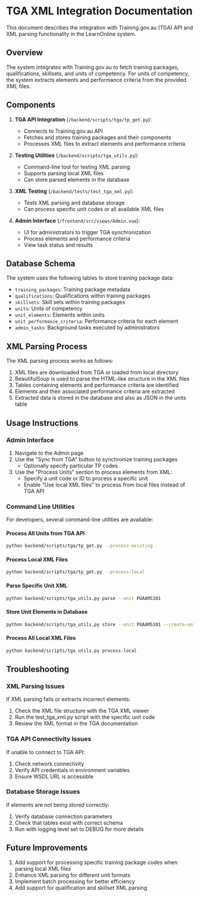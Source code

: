 # TGA XML Integration Documentation

This document describes the integration with Training.gov.au (TGA) API and XML parsing functionality in the LearnOnline system.

## Overview

The system integrates with Training.gov.au to fetch training packages, qualifications, skillsets, and units of competency. 
For units of competency, the system extracts elements and performance criteria from the provided XML files.

## Components

1. **TGA API Integration** (`/backend/scripts/tga/tp_get.py`): 
   - Connects to Training.gov.au API
   - Fetches and stores training packages and their components
   - Processes XML files to extract elements and performance criteria

2. **Testing Utilities** (`/backend/scripts/tga_utils.py`):
   - Command-line tool for testing XML parsing
   - Supports parsing local XML files
   - Can store parsed elements in the database

3. **XML Testing** (`/backend/tests/test_tga_xml.py`):
   - Tests XML parsing and database storage
   - Can process specific unit codes or all available XML files

4. **Admin Interface** (`/frontend/src/views/Admin.vue`):
   - UI for administrators to trigger TGA synchronization
   - Process elements and performance criteria
   - View task status and results

## Database Schema

The system uses the following tables to store training package data:

- `training_packages`: Training package metadata
- `qualifications`: Qualifications within training packages
- `skillsets`: Skill sets within training packages
- `units`: Units of competency
- `unit_elements`: Elements within units
- `unit_performance_criteria`: Performance criteria for each element
- `admin_tasks`: Background tasks executed by administrators

## XML Parsing Process

The XML parsing process works as follows:

1. XML files are downloaded from TGA or loaded from local directory
2. BeautifulSoup is used to parse the HTML-like structure in the XML files
3. Tables containing elements and performance criteria are identified
4. Elements and their associated performance criteria are extracted
5. Extracted data is stored in the database and also as JSON in the units table

## Usage Instructions

### Admin Interface

1. Navigate to the Admin page
2. Use the "Sync from TGA" button to synchronize training packages
   - Optionally specify particular TP codes
3. Use the "Process Units" section to process elements from XML:
   - Specify a unit code or ID to process a specific unit
   - Enable "Use local XML files" to process from local files instead of TGA API

### Command Line Utilities

For developers, several command-line utilities are available:

#### Process All Units from TGA API

```bash
python backend/scripts/tga/tp_get.py --process-existing
```

#### Process Local XML Files

```bash
python backend/scripts/tga/tp_get.py --process-local
```

#### Parse Specific Unit XML

```bash
python backend/scripts/tga_utils.py parse --unit PUAAMS101
```

#### Store Unit Elements in Database

```bash
python backend/scripts/tga_utils.py store --unit PUAAMS101 --create-unit
```

#### Process All Local XML Files

```bash
python backend/scripts/tga_utils.py process-local
```

## Troubleshooting

### XML Parsing Issues

If XML parsing fails or extracts incorrect elements:

1. Check the XML file structure with the TGA XML viewer
2. Run the test_tga_xml.py script with the specific unit code
3. Review the XML format in the TGA documentation

### TGA API Connectivity Issues

If unable to connect to TGA API:

1. Check network connectivity
2. Verify API credentials in environment variables
3. Ensure WSDL URL is accessible

### Database Storage Issues

If elements are not being stored correctly:

1. Verify database connection parameters
2. Check that tables exist with correct schema
3. Run with logging level set to DEBUG for more details

## Future Improvements

1. Add support for processing specific training package codes when parsing local XML files
2. Enhance XML parsing for different unit formats
3. Implement batch processing for better efficiency
4. Add support for qualification and skillset XML parsing
